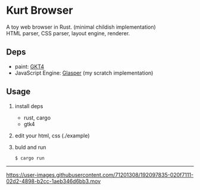 # Kurt Browser

A toy web browser in Rust. (minimal childish implementation)  
HTML parser, CSS parser, layout engine, renderer.

## Deps

- paint: [GKT4](https://github.com/gtk-rs/gtk4-rs)
- JavaScript Engine: [Glasper](https://github.com/Ubugeeei/Glasper) (my scratch implementation)
## Usage

1. install deps

   - rust, cargo
   - gtk4

2. edit your html, css (./example)

3. buld and run
   ```sh
   $ cargo run
   ```

---

https://user-images.githubusercontent.com/71201308/192097835-020f7111-02d2-4898-b2cc-1aeb346d6bb3.mov

